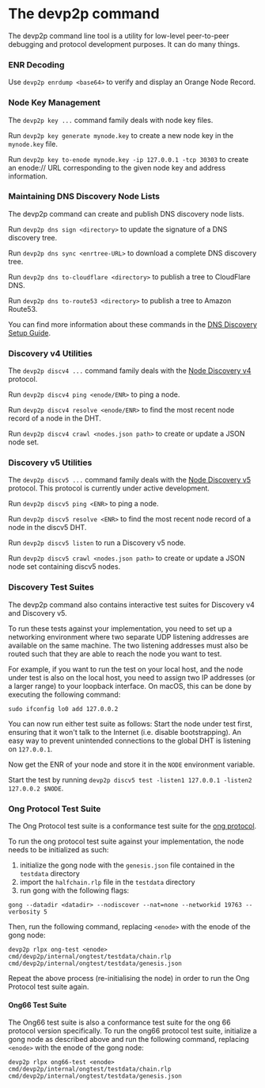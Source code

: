 # The devp2p command

The devp2p command line tool is a utility for low-level peer-to-peer debugging and
protocol development purposes. It can do many things.

### ENR Decoding

Use `devp2p enrdump <base64>` to verify and display an Orange Node Record.

### Node Key Management

The `devp2p key ...` command family deals with node key files.

Run `devp2p key generate mynode.key` to create a new node key in the `mynode.key` file.

Run `devp2p key to-enode mynode.key -ip 127.0.0.1 -tcp 30303` to create an enode:// URL
corresponding to the given node key and address information.

### Maintaining DNS Discovery Node Lists

The devp2p command can create and publish DNS discovery node lists.

Run `devp2p dns sign <directory>` to update the signature of a DNS discovery tree.

Run `devp2p dns sync <enrtree-URL>` to download a complete DNS discovery tree.

Run `devp2p dns to-cloudflare <directory>` to publish a tree to CloudFlare DNS.

Run `devp2p dns to-route53 <directory>` to publish a tree to Amazon Route53.

You can find more information about these commands in the [DNS Discovery Setup Guide][dns-tutorial].

### Discovery v4 Utilities

The `devp2p discv4 ...` command family deals with the [Node Discovery v4][discv4]
protocol.

Run `devp2p discv4 ping <enode/ENR>` to ping a node.

Run `devp2p discv4 resolve <enode/ENR>` to find the most recent node record of a node in
the DHT.

Run `devp2p discv4 crawl <nodes.json path>` to create or update a JSON node set.

### Discovery v5 Utilities

The `devp2p discv5 ...` command family deals with the [Node Discovery v5][discv5]
protocol. This protocol is currently under active development.

Run `devp2p discv5 ping <ENR>` to ping a node.

Run `devp2p discv5 resolve <ENR>` to find the most recent node record of a node in
the discv5 DHT.

Run `devp2p discv5 listen` to run a Discovery v5 node.

Run `devp2p discv5 crawl <nodes.json path>` to create or update a JSON node set containing
discv5 nodes.

### Discovery Test Suites

The devp2p command also contains interactive test suites for Discovery v4 and Discovery
v5.

To run these tests against your implementation, you need to set up a networking
environment where two separate UDP listening addresses are available on the same machine.
The two listening addresses must also be routed such that they are able to reach the node
you want to test.

For example, if you want to run the test on your local host, and the node under test is
also on the local host, you need to assign two IP addresses (or a larger range) to your
loopback interface. On macOS, this can be done by executing the following command:

    sudo ifconfig lo0 add 127.0.0.2

You can now run either test suite as follows: Start the node under test first, ensuring
that it won't talk to the Internet (i.e. disable bootstrapping). An easy way to prevent
unintended connections to the global DHT is listening on `127.0.0.1`.

Now get the ENR of your node and store it in the `NODE` environment variable.

Start the test by running `devp2p discv5 test -listen1 127.0.0.1 -listen2 127.0.0.2 $NODE`.

### Ong Protocol Test Suite

The Ong Protocol test suite is a conformance test suite for the [ong protocol][ong].

To run the ong protocol test suite against your implementation, the node needs to be initialized as such:

1. initialize the gong node with the `genesis.json` file contained in the `testdata` directory
2. import the `halfchain.rlp` file in the `testdata` directory
3. run gong with the following flags:
```
gong --datadir <datadir> --nodiscover --nat=none --networkid 19763 --verbosity 5
```

Then, run the following command, replacing `<enode>` with the enode of the gong node: 
 ```
 devp2p rlpx ong-test <enode> cmd/devp2p/internal/ongtest/testdata/chain.rlp cmd/devp2p/internal/ongtest/testdata/genesis.json
```

Repeat the above process (re-initialising the node) in order to run the Ong Protocol test suite again.

#### Ong66 Test Suite

The Ong66 test suite is also a conformance test suite for the ong 66 protocol version specifically. 
To run the ong66 protocol test suite, initialize a gong node as described above and run the following command,
replacing `<enode>` with the enode of the gong node:

 ```
 devp2p rlpx ong66-test <enode> cmd/devp2p/internal/ongtest/testdata/chain.rlp cmd/devp2p/internal/ongtest/testdata/genesis.json
```

[ong]: https://github.com/ong2020/devp2p/blob/master/caps/ong.md
[dns-tutorial]: https://gong.orange2020.com/docs/developers/dns-discovery-setup
[discv4]: https://github.com/ong2020/devp2p/tree/master/discv4.md
[discv5]: https://github.com/ong2020/devp2p/tree/master/discv5/discv5.md
